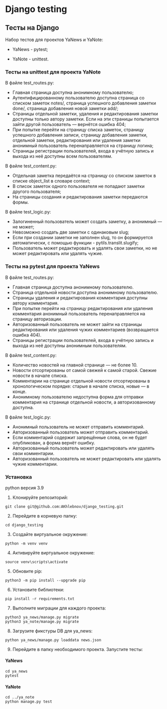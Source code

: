 # Django testing  

## Тесты на Django

Набор тестов для проектов YaNews и YaNote:

- YaNews - pytest;

- YaNote - unittest.

### Тесты на unittest для проекта YaNote

В файле test_routes.py:

- Главная страница доступна анонимному пользователю;
- Аутентифицированному пользователю доступна страница со списком заметок notes/, страница успешного добавления заметки done/, страница добавления новой заметки add/;
- Страницы отдельной заметки, удаления и редактирования заметки доступны только автору заметки. Если на эти страницы попытается зайти другой пользователь — вернётся ошибка 404;
- При попытке перейти на страницу списка заметок, страницу успешного добавления записи, страницу добавления заметки, отдельной заметки, редактирования или удаления заметки анонимный пользователь перенаправляется на страницу логина;
- Страницы регистрации пользователей, входа в учётную запись и выхода из неё доступны всем пользователям.

В файле test_content.py:

- Отдельная заметка передаётся на страницу со списком заметок в списке object_list в словаре context;
- В список заметок одного пользователя не попадают заметки другого пользователя;
- На страницы создания и редактирования заметки передаются формы.

В файле test_logic.py:

- Залогиненный пользователь может создать заметку, а анонимный — не может;
- Невозможно создать две заметки с одинаковым slug;
- Если при создании заметки не заполнен slug, то он формируется автоматически, с помощью функции - pytils.translit.slugify;
- Пользователь может редактировать и удалять свои заметки, но не может редактировать или удалять чужие.

### Тесты на pytest для проекта YaNews

В файле test_routes.py:

- Главная страница доступна анонимному пользователю.
- Страница отдельной новости доступна анонимному пользователю.
- Страницы удаления и редактирования комментария доступны автору комментария.
- При попытке перейти на страницу редактирования или удаления комментария анонимный пользователь перенаправляется на страницу авторизации.
- Авторизованный пользователь не может зайти на страницы редактирования или удаления чужих комментариев (возвращается ошибка 404).
- Страницы регистрации пользователей, входа в учётную запись и выхода из неё доступны анонимным пользователям.

В файле test_content.py:

- Количество новостей на главной странице — не более 10.
- Новости отсортированы от самой свежей к самой старой. Свежие новости в начале списка.
- Комментарии на странице отдельной новости отсортированы в хронологическом порядке: старые в начале списка, новые — в конце.
- Анонимному пользователю недоступна форма для отправки комментария на странице отдельной новости, а авторизованному доступна.

В файле test_logic.py:

- Анонимный пользователь не может отправить комментарий.
- Авторизованный пользователь может отправить комментарий.
- Если комментарий содержит запрещённые слова, он не будет опубликован, а форма вернёт ошибку.
- Авторизованный пользователь может редактировать или удалять свои комментарии.
- Авторизованный пользователь не может редактировать или удалять чужие комментарии.

### Установка

python версия 3.9

1. Клонируйте репозиторий:
```
git clone git@github.com:AKhlebnov/django_testing.git
```

2. Перейдите в корневую папку:
```
cd django_testing
```

3. Создайте виртуальное окружение:
```
python -m venv venv
```

4. Активируйте виртуальное окружение:
```
source venv\scripts\activate
```

5. Обновите pip:
```
python3 -m pip install --upgrade pip
```

6. Установите библиотеки:
```
pip install -r requirements.txt
```

7. Выполните миграции для каждого проекта:
```
python3 ya_news/manage.py migrate
python3 ya_note/manage.py migrate
```

8. Загрузите фикстуры DB для ya_news:
```
python ya_news/manage.py loaddata news.json
```

9. Перейдите в папку необходимого проекта. Запустите тесты:

#### YaNews
```
cd ya_news
pytest
```

#### YaNote
```
cd ../ya_note
python manage.py test
```